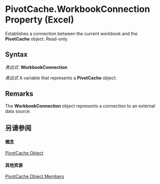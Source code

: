 
# PivotCache.WorkbookConnection Property (Excel)

Establishes a connection between the current workbook and the  **PivotCache** object. Read-only.


## Syntax

 _表达式_. **WorkbookConnection**

 _表达式_ A variable that represents a **PivotCache** object.


## Remarks

The  **WorkbookConnection** object represents a connection to an external data source.


## 另请参阅


#### 概念


[PivotCache Object](c3d84ef1-f9e6-b1bc-cbf0-3ba8dfe17439.md)
#### 其他资源


[PivotCache Object Members](http://msdn.microsoft.com/library/113f1109-e1c9-2c6e-0581-9fba82f278dc%28Office.15%29.aspx)